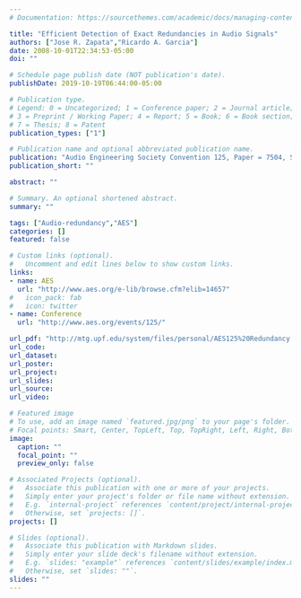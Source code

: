 ```yaml
---
# Documentation: https://sourcethemes.com/academic/docs/managing-content/

title: "Efficient Detection of Exact Redundancies in Audio Signals"
authors: ["Jose R. Zapata","Ricardo A. Garcia"]
date: 2008-10-01T22:34:53-05:00
doi: ""

# Schedule page publish date (NOT publication's date).
publishDate: 2019-10-19T06:44:00-05:00

# Publication type.
# Legend: 0 = Uncategorized; 1 = Conference paper; 2 = Journal article;
# 3 = Preprint / Working Paper; 4 = Report; 5 = Book; 6 = Book section;
# 7 = Thesis; 8 = Patent
publication_types: ["1"]

# Publication name and optional abbreviated publication name.
publication: "Audio Engineering Society Convention 125, Paper = 7504, San Francisco, EE.UU"
publication_short: ""

abstract: ""

# Summary. An optional shortened abstract.
summary: ""

tags: ["Audio-redundancy","AES"]
categories: []
featured: false

# Custom links (optional).
#   Uncomment and edit lines below to show custom links.
links:
- name: AES
  url: "http://www.aes.org/e-lib/browse.cfm?elib=14657"
#   icon_pack: fab
#   icon: twitter
- name: Conference
  url: "http://www.aes.org/events/125/"

url_pdf: "http://mtg.upf.edu/system/files/personal/AES125%20Redundancy.pdf"
url_code:
url_dataset:
url_poster:
url_project:
url_slides:
url_source:
url_video:

# Featured image
# To use, add an image named `featured.jpg/png` to your page's folder. 
# Focal points: Smart, Center, TopLeft, Top, TopRight, Left, Right, BottomLeft, Bottom, BottomRight.
image:
  caption: ""
  focal_point: ""
  preview_only: false

# Associated Projects (optional).
#   Associate this publication with one or more of your projects.
#   Simply enter your project's folder or file name without extension.
#   E.g. `internal-project` references `content/project/internal-project/index.md`.
#   Otherwise, set `projects: []`.
projects: []

# Slides (optional).
#   Associate this publication with Markdown slides.
#   Simply enter your slide deck's filename without extension.
#   E.g. `slides: "example"` references `content/slides/example/index.md`.
#   Otherwise, set `slides: ""`.
slides: ""
---
```

